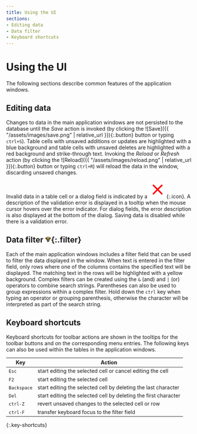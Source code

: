 ```yaml
---
title: Using the UI
sections:
- Editing data
- Data filter
- Keyboard shortcuts
---
```


# Using the UI
The following sections describe common features of the application windows.

## Editing data
Changes to data in the main application windows are not persisted
to the database until the *Save* action is invoked (by clicking the
![Save]({{ "/assets/images/save.png" | relative_url }}){:.button} button or
typing `ctrl+S`).  Table cells with unsaved additions or updates are
<span class="pending-change">highlighted</span> with a blue background and
table cells with unsaved deletes are <span class="pending-delete">highlighted</span>
with a red background and strike-through text.  Invoking the *Reload* or *Refresh* action
(by clicking the ![Reload]({{ "/assets/images/reload.png" | relative_url }}){:.button}
button or typing `ctrl+R`) will reload the data in the window, discarding unsaved changes.

Invalid data in a table cell or a dialog field is indicated by a
![red x](invalid_data_24px.svg "error indicator"){:.icon}.  A description of the
validation error is displayed in a tooltip when the mouse cursor hovers over the
error indicator.  For dialog fields, the error description is also displayed at
the bottom of the dialog.  Saving data is disabled while there is a validation error.

## Data filter ![](filter.png){:.filter}
Each of the main application windows includes a filter field that can be used
to filter the data displayed in the window.  When text is entered in the filter field,
only rows where one of the columns contains the specified text will be displayed.
The matching text in the rows will be <span class="filter-match">highlighted</span>
with a yellow background.  Complex filters can be created using the `&` (and)
and `|` (or) operators to combine search strings.  Parentheses can also be
used to group expressions within a complex filter.  Hold down the `ctrl` key
when typing an operator or grouping parenthesis, otherwise the character will
be interpreted as part of the search string.

## Keyboard shortcuts
Keyboard shortcuts for toolbar actions are shown in the tooltips for the
toolbar buttons and on the corresponding menu entries.  The following keys
can also be used within the tables in the application windows.

| Key | Action |
|---|---|
| `Esc` | start editing the selected cell or cancel editing the cell |
| `F2` | start editing the selected cell |
| `Backspace` | start editing the selected cell by deleting the last character |
| `Del` | start editing the selected cell by deleting the first character |
| `ctrl-Z` | revert unsaved changes to the selected cell or row |
| `ctrl-F` | transfer keyboard focus to the filter field |
{:.key-shortcuts}